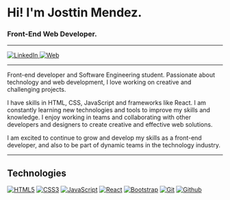 # Hi! I'm Josttin Mendez.
### Front-End Web Developer.

---
[![LinkedIn](https://img.shields.io/badge/LinkedIn-Josttin_Mendez-ffffff?style=for-the-badge&logo=linkedin&logoColor=white&labelColor=101010) ](https://www.linkedin.com/in/josttin-mendez/)
[![Web](https://img.shields.io/badge/Web-Portafolio.com-5eb82c?style=for-the-badge&logo=dev.to&logoColor=white&labelColor=101010)](https://portafolio2-0-cyan.vercel.app/)


---

Front-end developer and Software Engineering student. Passionate about technology and web development, I love working on creative and challenging projects.

I have skills in HTML, CSS, JavaScript and frameworks like React. I am constantly learning new technologies and tools to improve my skills and knowledge. I enjoy working in teams and collaborating with other developers and designers to create creative and effective web solutions.

I am excited to continue to grow and develop my skills as a front-end developer, and also to be part of dynamic teams in the technology industry.

---

## Technologies
[![HTML5](https://img.shields.io/badge/HTML5-E34F26?style=for-the-badge&logo=html5&logoColor=white&labelColor=101010)]()
[![CSS3](https://img.shields.io/badge/CSS3-1572B6?style=for-the-badge&logo=css3&logoColor=white&labelColor=101010)]()
[![JavaScript](https://img.shields.io/badge/JavaScript-F7DF1E?style=for-the-badge&logo=javascript&logoColor=white&labelColor=101010)]()
[![React](https://img.shields.io/badge/React-087EA4?style=for-the-badge&logo=react&logoColor=white&labelColor=101010)]()
[![Bootstrap](https://img.shields.io/badge/Bootstrap-7430F8?style=for-the-badge&logo=bootstrap&logoColor=white&labelColor=101010)]()
[![Git](https://img.shields.io/badge/Git-b32c07?style=for-the-badge&logo=git&logoColor=white&labelColor=101010)]()
[![Github](https://img.shields.io/badge/Github-5f5f5f?style=for-the-badge&logo=github&logoColor=white&labelColor=101010)]()

<!---
Esteban-M1000/Esteban-M1000 is a ✨ special ✨ repository because its `README.md` (this file) appears on your GitHub profile.
You can click the Preview link to take a look at your changes.
--->
